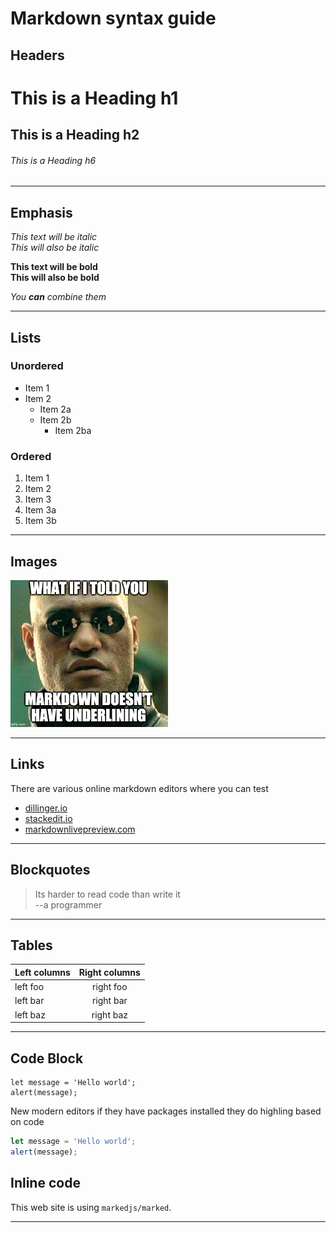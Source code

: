 # Markdown syntax guide

## Headers

# This is a Heading h1
## This is a Heading h2 
###### This is a Heading h6

* * * 

## Emphasis

*This text will be italic*  
_This will also be italic_

**This text will be bold**  
__This will also be bold__

_You **can** combine them_

* * * 

## Lists

### Unordered

* Item 1
* Item 2
  * Item 2a
  * Item 2b
    * Item 2ba


### Ordered

1. Item 1
1. Item 2
1. Item 3
  1. Item 3a
  1. Item 3b

* * * 

## Images

![Matrix](./assets/markdown_underline.PNG "Test Image")

* * * 

## Links

There are various online markdown editors where you can test
* [dillinger.io](https://dillinger.io/)
* [stackedit.io](https://stackedit.io/app#)
* [markdownlivepreview.com](https://markdownlivepreview.com/)

* * * 

## Blockquotes

> Its harder to read code than write it    
> --a programmer

* * * 

## Tables

| Left columns  | Right columns |
| ------------- |:-------------:|
| left foo      | right foo     |
| left bar      | right bar     |
| left baz      | right baz     |

* * * 

## Code Block

```
let message = 'Hello world';
alert(message);
```

New modern editors if they have packages installed they do highling based on code

```js
let message = 'Hello world';
alert(message);
```

## Inline code

This web site is using `markedjs/marked`.

* * * 

